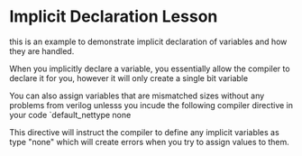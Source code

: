 # Implicit Declaration Lesson
this is an example to demonstrate implicit declaration of variables and how they are handled.

When you implicitly declare a variable, you essentially allow the compiler to declare it for you, however it will only create a single bit variable

You can also assign variables that are mismatched sizes without any problems from verilog unlesss you incude the following compiler directive in your code
`default_nettype none

This directive will instruct the compiler to define any implicit variables as type "none" which will create errors when you try to assign values to them.


